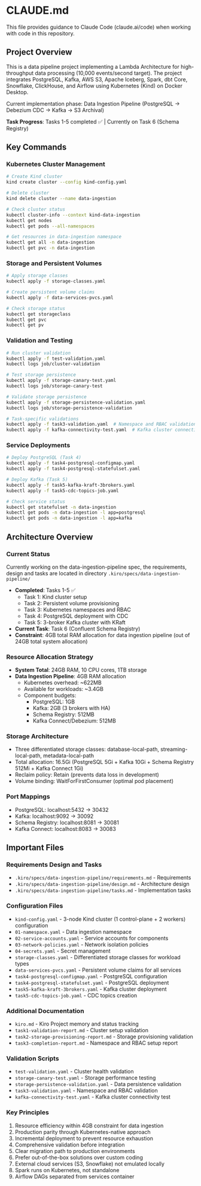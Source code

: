 # CLAUDE.md

This file provides guidance to Claude Code (claude.ai/code) when working with code in this repository.

## Project Overview

This is a data pipeline project implementing a Lambda Architecture for high-throughput data processing (10,000 events/second target). The project integrates PostgreSQL, Kafka, AWS S3, Apache Iceberg, Spark, dbt Core, Snowflake, ClickHouse, and Airflow using Kubernetes (Kind) on Docker Desktop.

Current implementation phase: Data Ingestion Pipeline (PostgreSQL → Debezium CDC → Kafka → S3 Archival)

**Task Progress**: Tasks 1-5 completed ✅ | Currently on Task 6 (Schema Registry)

## Key Commands

### Kubernetes Cluster Management
```bash
# Create Kind cluster
kind create cluster --config kind-config.yaml

# Delete cluster
kind delete cluster --name data-ingestion

# Check cluster status
kubectl cluster-info --context kind-data-ingestion
kubectl get nodes
kubectl get pods --all-namespaces

# Get resources in data-ingestion namespace
kubectl get all -n data-ingestion
kubectl get pvc -n data-ingestion
```

### Storage and Persistent Volumes
```bash
# Apply storage classes
kubectl apply -f storage-classes.yaml

# Create persistent volume claims
kubectl apply -f data-services-pvcs.yaml

# Check storage status
kubectl get storageclass
kubectl get pvc
kubectl get pv
```

### Validation and Testing
```bash
# Run cluster validation
kubectl apply -f test-validation.yaml
kubectl logs job/cluster-validation

# Test storage persistence
kubectl apply -f storage-canary-test.yaml
kubectl logs job/storage-canary-test

# Validate storage persistence
kubectl apply -f storage-persistence-validation.yaml
kubectl logs job/storage-persistence-validation

# Task-specific validations
kubectl apply -f task3-validation.yaml  # Namespace and RBAC validation
kubectl apply -f kafka-connectivity-test.yaml  # Kafka cluster connectivity
```

### Service Deployments
```bash
# Deploy PostgreSQL (Task 4)
kubectl apply -f task4-postgresql-configmap.yaml
kubectl apply -f task4-postgresql-statefulset.yaml

# Deploy Kafka (Task 5)
kubectl apply -f task5-kafka-kraft-3brokers.yaml
kubectl apply -f task5-cdc-topics-job.yaml

# Check service status
kubectl get statefulset -n data-ingestion
kubectl get pods -n data-ingestion -l app=postgresql
kubectl get pods -n data-ingestion -l app=kafka
```

## Architecture Overview

### Current Status
Currently working on the data-ingestion-pipeline spec, the requirements, design and tasks are located in directory `.kiro/specs/data-ingestion-pipeline/`
- **Completed**: Tasks 1-5 ✅
  - Task 1: Kind cluster setup
  - Task 2: Persistent volume provisioning
  - Task 3: Kubernetes namespaces and RBAC
  - Task 4: PostgreSQL deployment with CDC
  - Task 5: 3-broker Kafka cluster with KRaft
- **Current Task**: Task 6 (Confluent Schema Registry)
- **Constraint**: 4GB total RAM allocation for data ingestion pipeline (out of 24GB total system allocation)

### Resource Allocation Strategy
- **System Total**: 24GB RAM, 10 CPU cores, 1TB storage
- **Data Ingestion Pipeline**: 4GB RAM allocation
  - Kubernetes overhead: ~622MB
  - Available for workloads: ~3.4GB
  - Component budgets:
    - PostgreSQL: 1GB
    - Kafka: 2GB (3 brokers with HA)
    - Schema Registry: 512MB
    - Kafka Connect/Debezium: 512MB

### Storage Architecture
- Three differentiated storage classes: database-local-path, streaming-local-path, metadata-local-path
- Total allocation: 16.5Gi (PostgreSQL 5Gi + Kafka 10Gi + Schema Registry 512Mi + Kafka Connect 1Gi)
- Reclaim policy: Retain (prevents data loss in development)
- Volume binding: WaitForFirstConsumer (optimal pod placement)

### Port Mappings
- PostgreSQL: localhost:5432 → 30432
- Kafka: localhost:9092 → 30092
- Schema Registry: localhost:8081 → 30081
- Kafka Connect: localhost:8083 → 30083

## Important Files

### Requirements Design and Tasks

- `.kiro/specs/data-ingestion-pipeline/requirements.md` - Requirements
- `.kiro/specs/data-ingestion-pipeline/design.md` - Architecture design
- `.kiro/specs/data-ingestion-pipeline/tasks.md` - Implementation tasks

### Configuration Files
- `kind-config.yaml` - 3-node Kind cluster (1 control-plane + 2 workers) configuration
- `01-namespace.yaml` - Data ingestion namespace
- `02-service-accounts.yaml` - Service accounts for components
- `03-network-policies.yaml` - Network isolation policies
- `04-secrets.yaml` - Secret management
- `storage-classes.yaml` - Differentiated storage classes for workload types
- `data-services-pvcs.yaml` - Persistent volume claims for all services
- `task4-postgresql-configmap.yaml` - PostgreSQL configuration
- `task4-postgresql-statefulset.yaml` - PostgreSQL deployment
- `task5-kafka-kraft-3brokers.yaml` - Kafka cluster deployment
- `task5-cdc-topics-job.yaml` - CDC topics creation

### Additional Documentation
- `kiro.md` - Kiro Project memory and status tracking
- `task1-validation-report.md` - Cluster setup validation
- `task2-storage-provisioning-report.md` - Storage provisioning validation
- `task3-completion-report.md` - Namespace and RBAC setup report

### Validation Scripts
- `test-validation.yaml` - Cluster health validation
- `storage-canary-test.yaml` - Storage performance testing
- `storage-persistence-validation.yaml` - Data persistence validation
- `task3-validation.yaml` - Namespace and RBAC validation
- `kafka-connectivity-test.yaml` - Kafka cluster connectivity test

### Key Principles
1. Resource efficiency within 4GB constraint for data ingestion
2. Production parity through Kubernetes-native approach
3. Incremental deployment to prevent resource exhaustion
4. Comprehensive validation before integration
5. Clear migration path to production environments
6. Prefer out-of-the-box solutions over custom coding
7. External cloud services (S3, Snowflake) not emulated locally
8. Spark runs on Kubernetes, not standalone
9. Airflow DAGs separated from services container